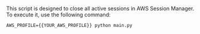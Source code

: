 This script is designed to close all active sessions in AWS Session Manager. To execute it, use the following command:

```
AWS_PROFILE={{YOUR_AWS_PROFILE}} python main.py
```
